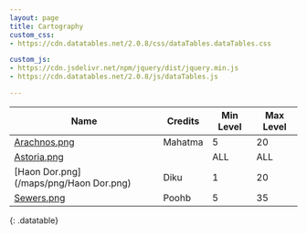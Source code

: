 ```yaml
---
layout: page
title: Cartography
custom_css:
- https://cdn.datatables.net/2.0.8/css/dataTables.dataTables.css

custom_js:
- https://cdn.jsdelivr.net/npm/jquery/dist/jquery.min.js
- https://cdn.datatables.net/2.0.8/js/dataTables.js

---
```


<script>
	$(document).ready( function () {
		$('table.datatable').DataTable({
			paging: false		
		});
	});
</script> 

Name | Credits | Min Level | Max Level
-----| ------- | --------- | ---------
[Arachnos.png](/maps/png/Arachnos.png) | Mahatma | 5 | 20
[Astoria.png](/maps/png/Astoria.png) | | ALL | ALL
[Haon Dor.png](/maps/png/Haon Dor.png) | Diku | 1 | 20
[Sewers.png](/maps/png/Sewers.png) | Poohb | 5 | 35
{: .datatable}